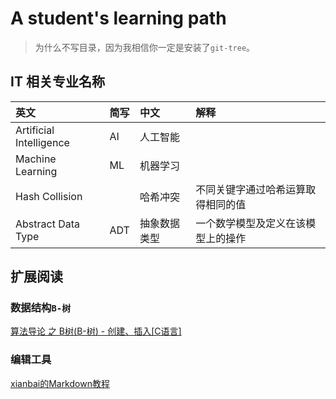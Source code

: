 # A student's learning path

> 为什么不写目录，因为我相信你一定是安装了`git-tree`。

## IT 相关专业名称

|英文|简写|中文|解释|
|:--|:--|:--|:--|
|Artificial Intelligence|AI|人工智能||
|Machine Learning|ML|机器学习||
|Hash Collision||哈希冲突|不同关键字通过哈希运算取得相同的值|
|Abstract Data Type|ADT|抽象数据类型|一个数学模型及定义在该模型上的操作|

## 扩展阅读

### 数据结构`B-树`

[算法导论 之 B树(B-树) - 创建、插入[C语言]](http://blog.csdn.net/qifengzou/article/details/21079325)

### 编辑工具

[xianbai的Markdown教程](http://xianbai.me/learn-md/article/about/readme.html)
